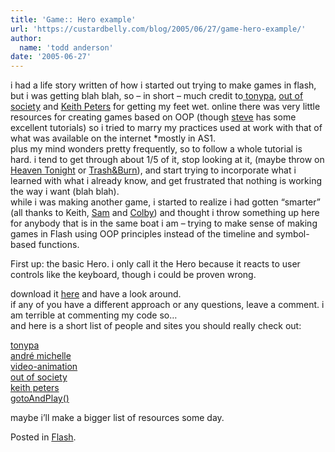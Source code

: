 ```yaml
---
title: 'Game:: Hero example'
url: 'https://custardbelly.com/blog/2005/06/27/game-hero-example/'
author:
  name: 'todd anderson'
date: '2005-06-27'
---
```


i had a life story written of how i started out trying to make games in flash, but i was getting blah blah, so – in short – much credit to[ tonypa](http://www.tonypa.pri.ee/tbw/index.html), [out of society](http://oos.moxiecode.com/) and [Keith Peters](http://bit-101.com) for getting my feet wet. online there was very little resources for creating games based on OOP (though [steve](http://video-animation.com/mx2k_00.shtml) has some excellent tutorials) so i tried to marry my practices used at work with that of what was available on the internet *mostly in AS1.  
plus my mind wonders pretty frequently, so to follow a whole tutorial is hard. i tend to get through about 1/5 of it, stop looking at it, (maybe throw on [Heaven Tonight](http://www.cheaptrick.com/ctalbum3.html) or [Trash&Burn](http://www.deadmoonusa.com/dm_mtr390.htm)), and start trying to incorporate what i learned with what i already know, and get frustrated that nothing is working the way i want (blah blah).  
while i was making another game, i started to realize i had gotten “smarter” (all thanks to Keith, [Sam](http://blog.pixelconsumption.com) and [Colby](http://colbygrenier.com)) and thought i throw something up here for anybody that is in the same boat i am – trying to make sense of making games in Flash using OOP principles instead of the timeline and symbol-based functions.

First up: the basic Hero. i only call it the Hero because it reacts to user controls like the keyboard, though i could be proven wrong. 

download it [here](https://custardbelly.com/downloads/hero_trial.zip) and have a look around.  
if any of you have a different approach or any questions, leave a comment. i am terrible at commenting my code so…  
and here is a short list of people and sites you should really check out:

[tonypa](http://www.tonypa.pri.ee/tbw/index.html)  
[andré michelle](http://void.andre-michelle.com/)  
[video-animation](http://video-animation.com/mx2k_00.shtml)  
[out of society](http://oos.moxiecode.com/)  
[keith peters ](http://bit-101.com)  
[gotoAndPlay()](http://www.gotoandplay.it/)

maybe i’ll make a bigger list of resources some day.

Posted in [Flash](https://custardbelly.com/blog/category/flash/).
